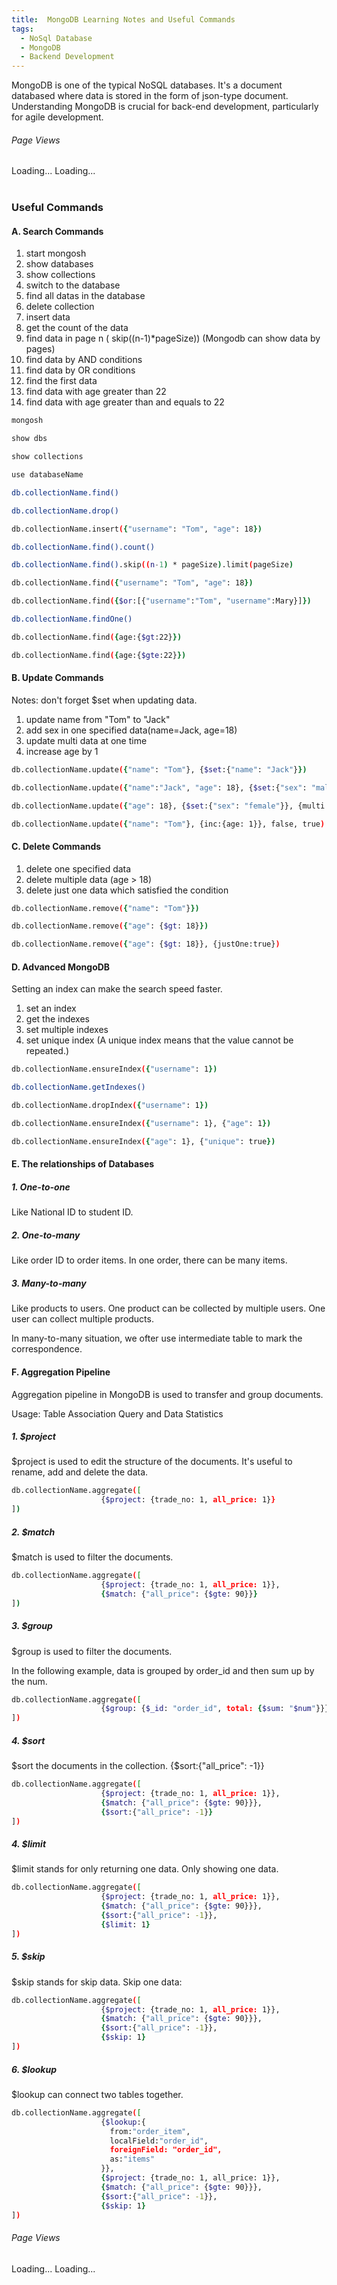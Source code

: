 ```yaml
---
title:  MongoDB Learning Notes and Useful Commands
tags:
  - NoSql Database
  - MongoDB
  - Backend Development
---
```


MongoDB is one of the typical NoSQL databases. It's a document databased where data is stored in the form of json-type 
document. Understanding MongoDB is crucial for back-end development, particularly for agile development.

<!--more-->

<div class="page-views-container">
        <h6>Page Views</h6>
        <span id="page-views-today">Loading...</span>
        <span id="page-views">Loading...</span>
</div>
<br>

### Useful Commands

#### A. Search Commands

1. start mongosh
2. show databases
3. show collections
3. switch to the database
4. find all datas in the database
5. delete collection
6. insert data
7. get the count of the data
8. find data in page n ( skip((n-1)*pageSize)) (Mongodb can show data by pages)
9. find data by AND conditions
10. find data by OR conditions
11. find the first data
12. find data with age greater than 22
13. find data with age greater than and equals to 22

```zsh
mongosh

show dbs

show collections

use databaseName

db.collectionName.find()

db.collectionName.drop()

db.collectionName.insert({"username": "Tom", "age": 18})

db.collectionName.find().count()

db.collectionName.find().skip((n-1) * pageSize).limit(pageSize)

db.collectionName.find({"username": "Tom", "age": 18})

db.collectionName.find({$or:[{"username":"Tom", "username":Mary}]})

db.collectionName.findOne()

db.collectionName.find({age:{$gt:22}})

db.collectionName.find({age:{$gte:22}})
```


#### B. Update Commands
Notes: don't forget $set when updating data.
1. update name from "Tom" to "Jack"
2. add sex in one specified data(name=Jack, age=18)
3. update multi data at one time
4. increase age by 1

```zsh
db.collectionName.update({"name": "Tom"}, {$set:{"name": "Jack"}})

db.collectionName.update({"name":"Jack", "age": 18}, {$set:{"sex": "male"}})

db.collectionName.update({"age": 18}, {$set:{"sex": "female"}}, {multi:true})

db.collectionName.update({"name": "Tom"}, {inc:{age: 1}}, false, true)
```

#### C. Delete Commands
1. delete one specified data
2. delete multiple data (age > 18)
3. delete just one data which satisfied the condition

```zsh
db.collectionName.remove({"name": "Tom"}})

db.collectionName.remove({"age": {$gt: 18}})

db.collectionName.remove({"age": {$gt: 18}}, {justOne:true})
```

#### D. Advanced MongoDB
Setting an index can make the search speed faster.
1. set an index
2. get the indexes
3. set multiple indexes
4. set unique index (A unique index means that the value cannot be repeated.)
```zsh
db.collectionName.ensureIndex({"username": 1})

db.collectionName.getIndexes()

db.collectionName.dropIndex({"username": 1})

db.collectionName.ensureIndex({"username": 1}, {"age": 1})

db.collectionName.ensureIndex({"age": 1}, {"unique": true})
```

#### E. The relationships of Databases
##### 1. One-to-one
Like National ID to student ID.

##### 2. One-to-many
Like order ID to order items. In one order, there can be many items.


##### 3. Many-to-many
Like products to users. One product can be collected by multiple users. 
One user can collect multiple products. 

In many-to-many situation, we ofter use intermediate table to mark the correspondence.

#### F. Aggregation Pipeline
Aggregation pipeline in MongoDB is used to transfer and group documents.

Usage: Table Association Query and Data Statistics

##### 1. $project
$project is used to edit the structure of the documents. It's useful to rename, add and delete the data.

```zsh
db.collectionName.aggregate([
                    {$project: {trade_no: 1, all_price: 1}}
])
```

##### 2. $match
$match is used to filter the documents.

```zsh
db.collectionName.aggregate([
                    {$project: {trade_no: 1, all_price: 1}},
                    {$match: {"all_price": {$gte: 90}}}
])
```

##### 3. $group
$group is used to filter the documents.

In the following example, data is grouped by order_id and then sum up by the num.
```zsh
db.collectionName.aggregate([
                    {$group: {$_id: "order_id", total: {$sum: "$num"}}},
])
```

##### 4. $sort
$sort the documents in the collection.
{$sort:{"all_price": -1}} 
```zsh
db.collectionName.aggregate([
                    {$project: {trade_no: 1, all_price: 1}},
                    {$match: {"all_price": {$gte: 90}}},
                    {$sort:{"all_price": -1}}
])
```

##### 4. $limit
$limit stands for only returning one data.
Only showing one data.
```zsh
db.collectionName.aggregate([
                    {$project: {trade_no: 1, all_price: 1}},
                    {$match: {"all_price": {$gte: 90}}},
                    {$sort:{"all_price": -1}},
                    {$limit: 1}
])
```

##### 5. $skip
$skip stands for skip data.
Skip one data:
```zsh
db.collectionName.aggregate([
                    {$project: {trade_no: 1, all_price: 1}},
                    {$match: {"all_price": {$gte: 90}}},
                    {$sort:{"all_price": -1}},
                    {$skip: 1}
])
```

##### 6. $lookup
$lookup can connect two tables together.

```zsh
db.collectionName.aggregate([
                    {$lookup:{
                      from:"order_item",
                      localField:"order_id",
                      foreignField: "order_id",
                      as:"items"
                    }},
                    {$project: {trade_no: 1, all_price: 1}},
                    {$match: {"all_price": {$gte: 90}}},
                    {$sort:{"all_price": -1}},
                    {$skip: 1}
])
```

<body data-article-id="post-mongodb-notes">
</body>

<div class="page-views-container">
        <h6>Page Views</h6>
        <span id="page-views-today">Loading...</span>
        <span id="page-views">Loading...</span>
</div>





